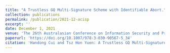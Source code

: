 ```yaml
---
title: "A Trustless GQ Multi-Signature Scheme with Identifiable Abort."
collection: publications
permalink: /publication/2021-12-acisp
excerpt: ''
date: December 1, 2021
venue: 'The 26th Australasian Conference on Information Security and Privacy, (ACISP 2021) Perth, Australia, December 1-3, 2021'
paperurl: 'https://doi.org/10.1007/978-3-030-90567-5_34'
citation: 'Handong Cui and Tsz Hon Yuen: A Trustless GQ Multi-Signature Scheme with Identifiable Abort. In ACISP 2021: 673-693.'
---
```

